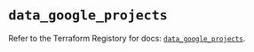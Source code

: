 # `data_google_projects`

Refer to the Terraform Registory for docs: [`data_google_projects`](https://registry.terraform.io/providers/hashicorp/google/4.83.0/docs/data-sources/projects).
